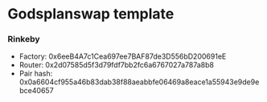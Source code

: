 # Godsplanswap template

### Rinkeby

- Factory: 0x6eeB4A7c1Cea697ee7BAF87de3D556bD200691eE
- Router: 0x2d07585d5f3d79fdf7bb2fc6a6767027a787a8b8
- Pair hash: 0x0a6604cf955a46b83dab38f88aeabbfe06469a8eace1a55943e9de9ebce40657

